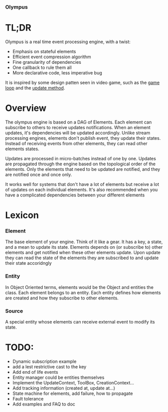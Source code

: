 ### Olympus

# TL;DR

Olympus is a real time event processing engine, with a twist:
* Emphasis on stateful elements
* Efficient event compression algorithm
* Fine granularity of dependencies
* One callback to rule them all
* More declarative code, less imperative bug

It is inspired by some design patten seen in video game, such as the [game loop](http://gameprogrammingpatterns.com/game-loop.html) and the [update method](http://gameprogrammingpatterns.com/update-method.html).

# Overview

The olympus engine is based on a DAG of Elements. 
Each element can subscribe to others to receive updates notifications.
When an element updates, it's dependencies will be updated accordingly. 
Unlike stream processing engines, elements don't publish event, they update their states. 
Instead of receiving events from other elements, they can read other elements states.

Updates are processed in micro-batches instead of one by one. 
Updates are propagated through the engine based on the topological order of the elements.
Only the elements that need to be updated are notified, and they are notified once and once only. 

It works well for systems that don't have a lot of elements but receive a lot of updates on each individual elements. 
It's also recommended when you have a complicated dependencies between your different elements


# Lexicon

### Element

The base element of your engine. Think of it like a gear. It has a key, a state, and a mean to update its state.
Elements depends on (or subscribe to) other elements and get notified when these other elements update.
Upon update they can read the state of the elements they are subscribed to and update their state accoridngly
 

### Entity

In Object Oriented terms, elements would be the Object and entities the class. 
Each element belongs to an entity. 
Each entity defines how elements are created and how they subscribe to other elements.


### Source

A special entity whose elements can receive external event to modify its state.



# TODO:
* Dynamic subscription example
* add a lest restrictive cast to the key
* Add end of life events
* Entity manager could be entities themselves
* Implement the UpdateContext, ToolBox, CreationContext...
* Add tracking information (created at, update at...)
* State machine for elements, add failure, how to propagate
* Fault tolerance
* Add examples and FAQ to doc